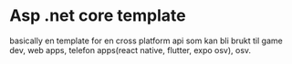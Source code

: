 # Asp .net core template

basically en template for en cross platform api som kan bli brukt til game dev, web apps, telefon apps(react native, flutter, expo osv), osv.
